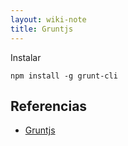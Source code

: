 ```yaml
---
layout: wiki-note
title: Gruntjs
---
```

Instalar

    npm install -g grunt-cli

## Referencias

* [Gruntjs](http://gruntjs.com/)  

